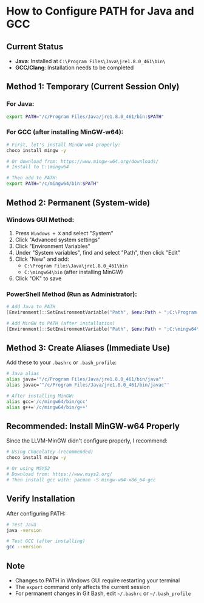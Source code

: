 # How to Configure PATH for Java and GCC

## Current Status
- **Java**: Installed at `C:\Program Files\Java\jre1.8.0_461\bin\`
- **GCC/Clang**: Installation needs to be completed

## Method 1: Temporary (Current Session Only)

### For Java:
```bash
export PATH="/c/Program Files/Java/jre1.8.0_461/bin:$PATH"
```

### For GCC (after installing MinGW-w64):
```bash
# First, let's install MinGW-w64 properly:
choco install mingw -y

# Or download from: https://www.mingw-w64.org/downloads/
# Install to C:\mingw64

# Then add to PATH:
export PATH="/c/mingw64/bin:$PATH"
```

## Method 2: Permanent (System-wide)

### Windows GUI Method:
1. Press `Windows + X` and select "System"
2. Click "Advanced system settings"
3. Click "Environment Variables"
4. Under "System variables", find and select "Path", then click "Edit"
5. Click "New" and add:
   - `C:\Program Files\Java\jre1.8.0_461\bin`
   - `C:\mingw64\bin` (after installing MinGW)
6. Click "OK" to save

### PowerShell Method (Run as Administrator):
```powershell
# Add Java to PATH
[Environment]::SetEnvironmentVariable("Path", $env:Path + ";C:\Program Files\Java\jre1.8.0_461\bin", [EnvironmentVariableTarget]::Machine)

# Add MinGW to PATH (after installation)
[Environment]::SetEnvironmentVariable("Path", $env:Path + ";C:\mingw64\bin", [EnvironmentVariableTarget]::Machine)
```

## Method 3: Create Aliases (Immediate Use)

Add these to your `.bashrc` or `.bash_profile`:
```bash
# Java alias
alias java='"/c/Program Files/Java/jre1.8.0_461/bin/java"'
alias javac='"/c/Program Files/Java/jre1.8.0_461/bin/javac"'

# After installing MinGW:
alias gcc='/c/mingw64/bin/gcc'
alias g++='/c/mingw64/bin/g++'
```

## Recommended: Install MinGW-w64 Properly

Since the LLVM-MinGW didn't configure properly, I recommend:

```bash
# Using Chocolatey (recommended)
choco install mingw -y

# Or using MSYS2
# Download from: https://www.msys2.org/
# Then install gcc with: pacman -S mingw-w64-x86_64-gcc
```

## Verify Installation

After configuring PATH:
```bash
# Test Java
java -version

# Test GCC (after installing)
gcc --version
```

## Note
- Changes to PATH in Windows GUI require restarting your terminal
- The `export` command only affects the current session
- For permanent changes in Git Bash, edit `~/.bashrc` or `~/.bash_profile`
